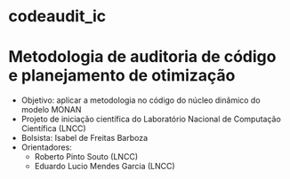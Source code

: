 # codeaudit_ic
# Metodologia de auditoria de código e planejamento de otimização 
- Objetivo: aplicar a metodologia no código do núcleo dinâmico do modelo MONAN
- Projeto de iniciação científica do Laboratório Nacional de Computação Científica (LNCC)
- Bolsista: Isabel de Freitas Barboza
- Orientadores: 
    - Roberto Pinto Souto (LNCC)
    - Eduardo Lucio Mendes Garcia (LNCC)
